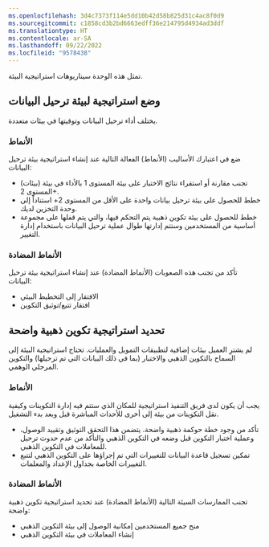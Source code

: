 ```yaml
---
ms.openlocfilehash: 3d4c7373f114e5dd10b42d58b825d31c4ac8f0d9
ms.sourcegitcommit: c1858cd3b2bd6663edff36e214795d4934ad3ddf
ms.translationtype: HT
ms.contentlocale: ar-SA
ms.lasthandoff: 09/22/2022
ms.locfileid: "9578438"
---
```

تمثل هذه الوحدة سيناريوهات استراتيجية البيئة.

## <a name="have-a-data-migration-environment-strategy-in-place"></a>وضع استراتيجية لبيئة ترحيل البيانات
يختلف أداء ترحيل البيانات وتوقيتها في بيئات متعددة. 

### <a name="patterns"></a>الأنماط

ضع في اعتبارك الأساليب (الأنماط) الفعالة التالية عند إنشاء استراتيجية بيئة ترحيل البيانات:

- تجنب مقارنة أو استقراء نتائج الاختبار على بيئة المستوى 1 بالأداء في بيئة (بيئات) المستوى 2+.
- خطط للحصول على بيئة ترحيل بيانات واحدة على الأقل من المستوى 2+ استناداً إلى وحدة التخزين لديك.
- خطط للحصول على بيئة تكوين ذهبية يتم التحكم فيها، والتي يتم قفلها على مجموعة أساسية من المستخدمين وستتم إدارتها طوال عملية ترحيل البيانات باستخدام إدارة التغيير.

### <a name="anti-patterns"></a>الأنماط المضادة

تأكد من تجنب هذه الصعوبات (الأنماط المضادة) عند إنشاء استراتيجية بيئة ترحيل البيانات:

- الافتقار إلى التخطيط البيئي
- افتقار تتبع/توثيق التكوين

## <a name="define-a-clear-golden-configuration-strategy"></a>تحديد استراتيجية تكوين ذهبية واضحة
لم يشترِ العميل بيئات إضافية لتطبيقات التمويل والعمليات. تحتاج استراتيجية البيئة إلى السماح بالتكوين الذهبي والاختبار (بما في ذلك البيانات التي تم ترحيلها) والتكوين المرحلي الوهمي‬.

### <a name="patterns"></a>الأنماط
يجب أن يكون لدى فريق التنفيذ استراتيجية للمكان الذي ستتم فيه إدارة التكوينات وكيفية نقل التكوينات من بيئة إلى أخرى للأحداث المباشرة قبل وبعد بدء التشغيل.

- تأكد من وجود خطة حوكمة ذهبية واضحة. يتضمن هذا التحقق التوثيق وتقييد الوصول، وعملية اختبار التكوين قبل وضعه في التكوين الذهبي والتأكد من عدم حدوث ترحيل للمعاملات في التكوين الذهبي.
- تمكين تسجيل قاعدة البيانات للتغييرات التي تم إجراؤها على التكوين الذهبي لتتبع التغييرات الخاصة بجداول الإعداد والمعلمات.

### <a name="anti-patterns"></a>الأنماط المضادة

تجنب الممارسات السيئة التالية (الأنماط المضادة) عند تحديد استراتيجية تكوين ذهبية واضحة:

- منح جميع المستخدمين إمكانية الوصول إلى بيئة التكوين الذهبي
- إنشاء المعاملات في بيئة التكوين الذهبي 

